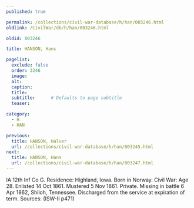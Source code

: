 ```yaml
---
published: true

permalink: /collections/civil-war-database/h/han/003246.html
oldlink: /CivilWar/db/h/han/003246.html

oldid: 003246

title: HANSON, Hans

pagelist:
  exclude: false
  order: 3246
  image: 
  alt:
  caption:
  title:
  subtitle:      # Defaults to page subtitle
  teaser:

category: 
  - H 
  - HAN

previous:
  title: HANSON, Halver
  url: /collections/civil-war-database/h/han/003245.html  
next:
  title: HANSON, Hans
  url: /collections/civil-war-database/h/han/003247.html   
---
```

IA 12th Inf Co G. Residence: Highland, Iowa. Born in Norway. Civil War: Age 28. Enlisted 14 Oct 1861. Mustered 5 Nov 1861. Private. Missing in battle 6 Apr 1862, Shiloh, Tennessee. Discharged from the service at expiration of term. Sources: (ISW-II p471)